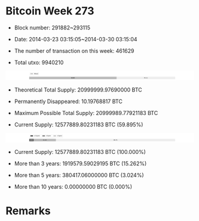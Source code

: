 # Bitcoin Week 273

- Block number: 291882~293115

- Date: 2014-03-23 03:15:05~2014-03-30 03:15:04

- The number of transaction on this week: 461629

- Total utxo: 9940210

![](../images/mined_week273.png)

- Theoretical Total Supply: 20999999.97690000 BTC

- Permanently Disappeared: 10.19768817 BTC

- Maximum Possible Total Supply: 20999989.77921183 BTC

- Current Supply: 12577889.80231183 BTC (59.895%)

![](../images/year_week273.png)


- Current Supply: 12577889.80231183 BTC (100.000%)

- More than 3 years: 1919579.59029195 BTC (15.262%)

- More than 5 years: 380417.06000000 BTC (3.024%)

- More than 10 years: 0.00000000 BTC (0.000%)

# Remarks

